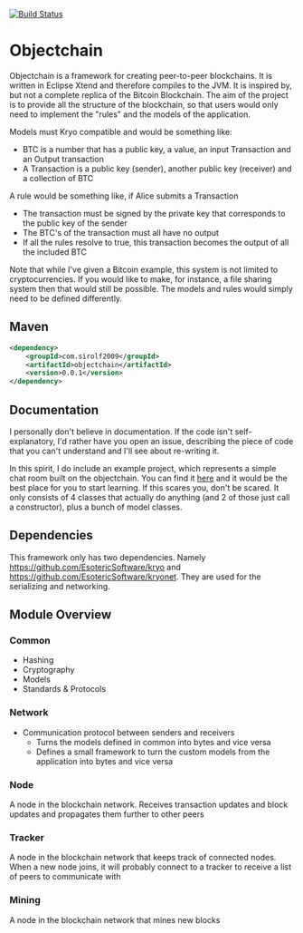 [![Build Status](https://travis-ci.org/sirolf2009/objectchain.svg?branch=master)](https://travis-ci.org/sirolf2009/objectchain)
# Objectchain

Objectchain is a framework for creating peer-to-peer blockchains. It is written in Eclipse Xtend and therefore compiles to the JVM. It is inspired by, but not a complete replica of the Bitcoin Blockchain. The aim of the project is to provide all the structure of the blockchain, so that users would only need to implement the "rules" and the models of the application. 

Models must Kryo compatible and would be something like:
* BTC is a number that has a public key, a value, an input Transaction and an Output transaction
* A Transaction is a public key (sender), another public key (receiver) and a collection of BTC

A rule would be something like, if Alice submits a Transaction
* The transaction must be signed by the private key that corresponds to the public key of the sender
* The BTC's of the transaction must all have no output
* If all the rules resolve to true, this transaction becomes the output of all the included BTC

Note that while I've given a Bitcoin example, this system is not limited to cryptocurrencies. If you would like to make, for instance, a file sharing system then that would still be possible. The models and rules would simply need to be defined differently.

## Maven
```xml
<dependency>
    <groupId>com.sirolf2009</groupId>
    <artifactId>objectchain</artifactId>
    <version>0.0.1</version>
</dependency>
```

## Documentation

I personally don't believe in documentation. If the code isn't self-explanatory, I'd rather have you open an issue, describing the piece of code that you can't understand and I'll see about re-writing it.

In this spirit, I do include an example project, which represents a simple chat room built on the objectchain. You can find it [here](https://github.com/sirolf2009/objectchain/tree/master/objectchain-example) and it would be the best place for you to start learning. If this scares you, don't be scared. It only consists of 4 classes that actually do anything (and 2 of those just call a constructor), plus a bunch of model classes.

## Dependencies

This framework only has two dependencies. Namely https://github.com/EsotericSoftware/kryo and https://github.com/EsotericSoftware/kryonet.
They are used for the serializing and networking.

## Module Overview

### Common

* Hashing
* Cryptography
* Models
* Standards & Protocols

### Network

* Communication protocol between senders and receivers
  * Turns the models defined in common into bytes and vice versa
  * Defines a small framework to turn the custom models from the application into bytes and vice versa

### Node

A node in the blockchain network. Receives transaction updates and block updates and propagates them further to other peers

### Tracker

A node in the blockchain network that keeps track of connected nodes. When a new node joins, it will probably connect to a tracker to receive a list of peers to communicate with

### Mining

A node in the blockchain network that mines new blocks 
